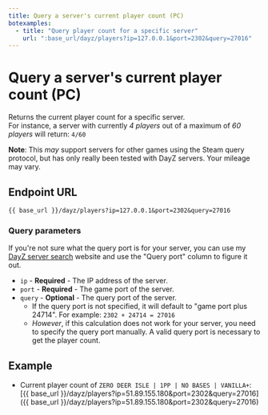 ```yaml
---
title: Query a server's current player count (PC)
botexamples:
  - title: "Query player count for a specific server"
    url: ":base_url/dayz/players?ip=127.0.0.1&port=2302&query=27016"
---
```


# Query a server's current player count (PC)

Returns the current player count for a specific server.  
For instance, a server with currently _4 players_ out of a maximum of _60 players_ will return: `4/60`

**Note**: This _may_ support servers for other games using the Steam query protocol, but has only really been tested with DayZ servers. Your mileage may vary.

## Endpoint URL

`{{ base_url }}/dayz/players?ip=127.0.0.1&port=2302&query=27016`

### Query parameters

If you're not sure what the query port is for your server, you can use my [DayZ server search](https://cactus.tools/dayz/servers) website and use the "Query port" column to figure it out.  

- `ip` - **Required** - The IP address of the server.
- `port` - **Required** - The game port of the server.
- `query` - **Optional** - The query port of the server.
    - If the query port is not specified, it will default to "game port plus 24714". For example: `2302 + 24714 = 27016`
    - _However_, if this calculation does not work for your server, you need to specify the query port manually. A valid query port is necessary to get the player count.

## Example

- Current player count of `ZERO DEER ISLE | 1PP | NO BASES | VANILLA+`: [{{ base_url }}/dayz/players?ip=51.89.155.180&port=2302&query=27016]({{ base_url }}/dayz/players?ip=51.89.155.180&port=2302&query=27016)
